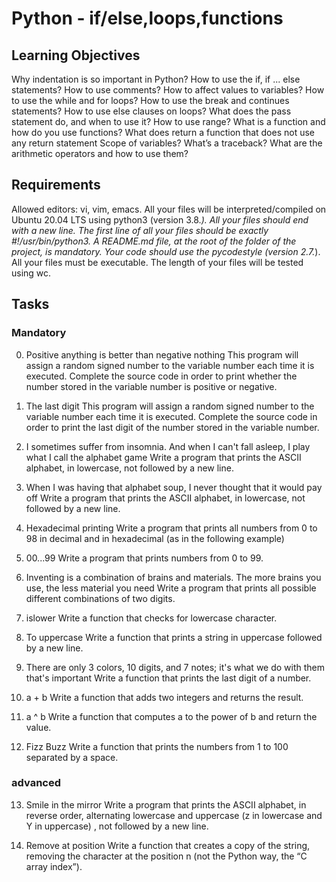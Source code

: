 # Python - if/else,loops,functions

## Learning Objectives

Why indentation is so important in Python?
How to use the if, if ... else statements?
How to use comments?
How to affect values to variables?
How to use the while and for loops?
How to use the break and continues statements?
How to use else clauses on loops?
What does the pass statement do, and when to use it?
How to use range?
What is a function and how do you use functions?
What does return a function that does not use any return statement
Scope of variables?
What’s a traceback?
What are the arithmetic operators and how to use them?

## Requirements

Allowed editors: vi, vim, emacs.
All your files will be interpreted/compiled on Ubuntu 20.04 LTS using python3 (version 3.8.*).
All your files should end with a new line.
The first line of all your files should be exactly #!/usr/bin/python3.
A README.md file, at the root of the folder of the project, is mandatory.
Your code should use the pycodestyle (version 2.7.*).
All your files must be executable.
The length of your files will be tested using wc.

## Tasks

### Mandatory

0. Positive anything is better than negative nothing
This program will assign a random signed number to the variable number each time it is executed. Complete the source code in order to print whether the number stored in the variable number is positive or negative.


1. The last digit
This program will assign a random signed number to the variable number each time it is executed. Complete the source code in order to print the last digit of the number stored in the variable number.

2. I sometimes suffer from insomnia. And when I can't fall asleep, I play what I call the alphabet game
Write a program that prints the ASCII alphabet, in lowercase, not followed by a new line.

3. When I was having that alphabet soup, I never thought that it would pay off
Write a program that prints the ASCII alphabet, in lowercase, not followed by a new line.

4. Hexadecimal printing
Write a program that prints all numbers from 0 to 98 in decimal and in hexadecimal (as in the following example)

5. 00...99
Write a program that prints numbers from 0 to 99.

6. Inventing is a combination of brains and materials. The more brains you use, the less material you need
Write a program that prints all possible different combinations of two digits.

7. islower
Write a function that checks for lowercase character.

8. To uppercase
Write a function that prints a string in uppercase followed by a new line.

9. There are only 3 colors, 10 digits, and 7 notes; it's what we do with them that's important
Write a function that prints the last digit of a number.

10. a + b
Write a function that adds two integers and returns the result.

11. a ^ b
Write a function that computes a to the power of b and return the value.

12. Fizz Buzz
Write a function that prints the numbers from 1 to 100 separated by a space.

### advanced 

13. Smile in the mirror
Write a program that prints the ASCII alphabet, in reverse order, alternating lowercase and uppercase (z in lowercase and Y in uppercase) , not followed by a new line.

14. Remove at position
Write a function that creates a copy of the string, removing the character at the position n (not the Python way, the “C array index”).


